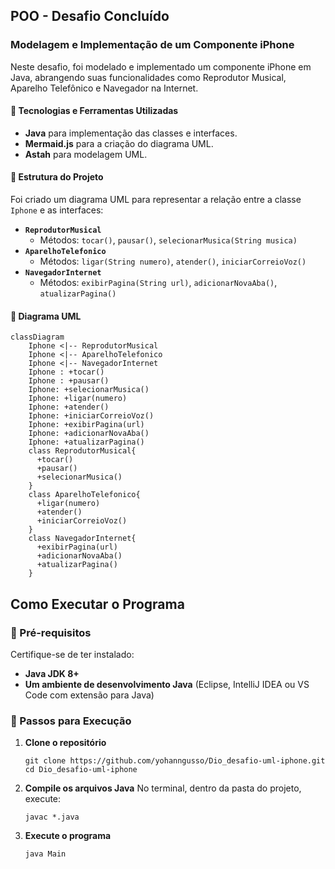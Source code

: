## POO - Desafio Concluído

### Modelagem e Implementação de um Componente iPhone  

Neste desafio, foi modelado e implementado um componente iPhone em Java, abrangendo suas funcionalidades como Reprodutor Musical, Aparelho Telefônico e Navegador na Internet.  

#### 📌 Tecnologias e Ferramentas Utilizadas  
- **Java** para implementação das classes e interfaces.  
- **Mermaid.js** para a criação do diagrama UML.  
- **Astah** para modelagem UML.  

#### 📌 Estrutura do Projeto  
Foi criado um diagrama UML para representar a relação entre a classe `Iphone` e as interfaces:  

- **`ReprodutorMusical`**  
  - Métodos: `tocar()`, `pausar()`, `selecionarMusica(String musica)`  
- **`AparelhoTelefonico`**  
  - Métodos: `ligar(String numero)`, `atender()`, `iniciarCorreioVoz()`  
- **`NavegadorInternet`**  
  - Métodos: `exibirPagina(String url)`, `adicionarNovaAba()`, `atualizarPagina()`  

#### 📌 Diagrama UML  

```mermaid
classDiagram
    Iphone <|-- ReprodutorMusical
    Iphone <|-- AparelhoTelefonico
    Iphone <|-- NavegadorInternet
    Iphone : +tocar()
    Iphone : +pausar() 
    Iphone: +selecionarMusica() 
    Iphone: +ligar(numero)  
    Iphone: +atender()  
    Iphone: +iniciarCorreioVoz()
    Iphone: +exibirPagina(url)
    Iphone: +adicionarNovaAba() 
    Iphone: +atualizarPagina()
    class ReprodutorMusical{
      +tocar()  
      +pausar()  
      +selecionarMusica()
    }
    class AparelhoTelefonico{
      +ligar(numero) 
      +atender()
      +iniciarCorreioVoz()
    }
    class NavegadorInternet{
      +exibirPagina(url)
      +adicionarNovaAba()
      +atualizarPagina()
    }
```

## Como Executar o Programa  

### 📌 Pré-requisitos  
Certifique-se de ter instalado:  
- **Java JDK 8+**  
- **Um ambiente de desenvolvimento Java** (Eclipse, IntelliJ IDEA ou VS Code com extensão para Java)  

### 📌 Passos para Execução  

1. **Clone o repositório**  
   ```
   git clone https://github.com/yohanngusso/Dio_desafio-uml-iphone.git
   cd Dio_desafio-uml-iphone
2. **Compile os arquivos Java**
   No terminal, dentro da pasta do projeto, execute:

   ```
   javac *.java
3. **Execute o programa**
   ```
   java Main

